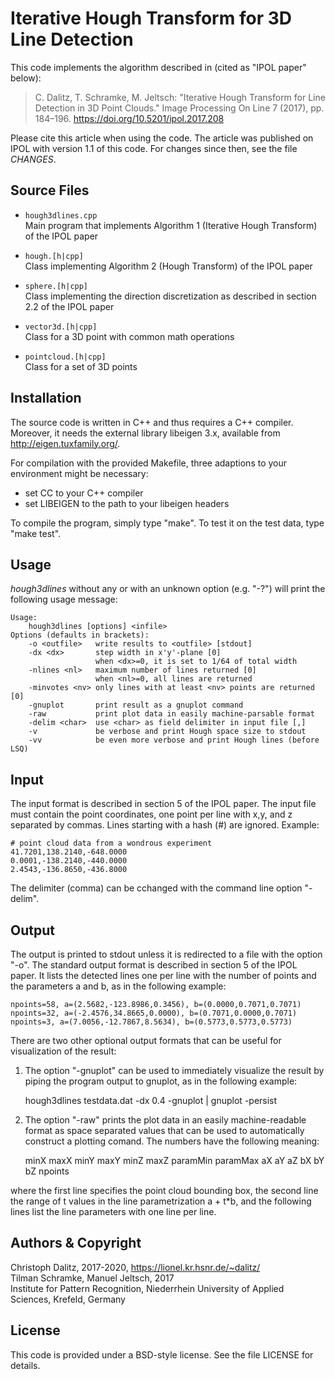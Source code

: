 Iterative Hough Transform for 3D Line Detection
===============================================

This code implements the algorithm described in (cited as "IPOL paper" below):

> C. Dalitz, T. Schramke, M. Jeltsch: "Iterative Hough Transform for
> Line Detection in 3D Point Clouds." Image Processing On Line 7 (2017),
> pp. 184–196. https://doi.org/10.5201/ipol.2017.208

Please cite this article when using the code. The article was published
on IPOL with version 1.1 of this code. For changes since then, see the file
*CHANGES*.


Source Files
------------

- `hough3dlines.cpp`  
  Main program that implements Algorithm 1 (Iterative Hough Transform)
  of the IPOL paper

- `hough.[h|cpp]`  
  Class implementing Algorithm 2 (Hough Transform) of the IPOL paper

- `sphere.[h|cpp]`  
  Class implementing the direction discretization as described in
  section 2.2 of the IPOL paper

- `vector3d.[h|cpp]`  
   Class for a 3D point with common math operations

- `pointcloud.[h|cpp]`  
  Class for a set of 3D points


Installation
------------

The source code is written in C++ and thus requires a C++ compiler.
Moreover, it needs the external library libeigen 3.x, available from
http://eigen.tuxfamily.org/.

For compilation with the provided Makefile, three adaptions to your
environment might be necessary:

 - set CC to your C++ compiler
 - set LIBEIGEN to the path to your libeigen headers

To compile the program, simply type "make". To test it on the test data,
type "make test".


Usage
-----

*hough3dlines* without any or with an unknown option (e.g. "-?") will print
the following usage message:

    Usage:
        hough3dlines [options] <infile>
    Options (defaults in brackets):
        -o <outfile>   write results to <outfile> [stdout]
        -dx <dx>       step width in x'y'-plane [0]
                       when <dx>=0, it is set to 1/64 of total width
        -nlines <nl>   maximum number of lines returned [0]
                       when <nl>=0, all lines are returned
        -minvotes <nv> only lines with at least <nv> points are returned [0]
        -gnuplot       print result as a gnuplot command
        -raw           print plot data in easily machine-parsable format
        -delim <char>  use <char> as field delimiter in input file [,]
        -v             be verbose and print Hough space size to stdout
        -vv            be even more verbose and print Hough lines (before LSQ)


Input
-----

The input format is described in section 5 of the IPOL paper.
The input file must contain the point coordinates, one point per line
with x,y, and z separated by commas. Lines starting with a hash (#)
are ignored. Example:

    # point cloud data from a wondrous experiment
    41.7201,138.2140,-648.0000
    0.0001,-138.2140,-440.0000
    2.4543,-136.8650,-436.8000

The delimiter (comma) can be cchanged with the command line option "-delim".


Output
------

The output is printed to stdout unless it is redirected to a file with
the option "-o". The standard output format is described in section 5
of the IPOL paper. It lists the detected lines one per line with the
number of points and the parameters a and b, as in the following example:

    npoints=58, a=(2.5682,-123.8986,0.3456), b=(0.0000,0.7071,0.7071)
    npoints=32, a=(-2.4576,34.8665,0.0000), b=(0.7071,0.0000,0.7071)
    npoints=3, a=(7.0056,-12.7867,8.5634), b=(0.5773,0.5773,0.5773)

There are two other optional output formats that can be useful for
visualization of the result:

 1) The option "-gnuplot" can be used to immediately visualize the result by
    piping the program output to gnuplot, as in the following example:

      hough3dlines testdata.dat -dx 0.4 -gnuplot | gnuplot -persist

 2) The option "-raw" prints the plot data in an easily machine-readable
    format as space separated values that can be used to automatically
    construct a plotting comand. The numbers have the following meaning:

      minX maxX minY maxY minZ maxZ
      paramMin paramMax
      aX aY aZ bX bY bZ npoints

where the first line specifies the point cloud bounding box, the
second line the range of t values in the line parametrization a + t*b,
and the following lines list the line parameters with one line per line.


Authors & Copyright
-------------------

Christoph Dalitz, 2017-2020, <https://lionel.kr.hsnr.de/~dalitz/>  
Tilman Schramke, Manuel Jeltsch, 2017  
Institute for Pattern Recognition, Niederrhein University of Applied Sciences,
Krefeld, Germany


License
-------

This code is provided under a BSD-style license.
See the file LICENSE for details.
